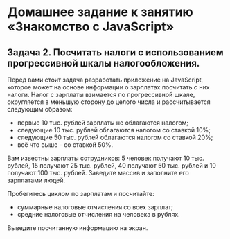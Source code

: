 # Домашнее задание к занятию «Знакомство с JavaScript»

## Задача 2. Посчитать налоги с использованием прогрессивной шкалы налогообложения.

Перед вами стоит задача разработать приложение на JavaScript, которое может на основе информации о зарплатах посчитать с них налоги. Налог с зарплаты взимается по прогрессивной шкале, округляется в меньшую сторону до целого числа и рассчитывается следующим образом:
* первые 10 тыс. рублей зарплаты не облагаются налогом;
* следующие 10 тыс. рублей облагаются налогом со ставкой 10%;
* следующие 50 тыс. рублей облагаются налогом со ставкой 20%;
* всё что выше - со ставкой 50%.

Вам известны зарплаты сотрудников: 5 человек получают 10 тыс. рублей, 15 получают 25 тыс. рублей, 40 получают 50 тыс. рублей и 10 получают 100 тыс. рублей. Заведите массив и заполните его зарплатами людей.

Пробегитесь циклом по зарплатам и посчитайте:
* суммарные налоговые отчисления со всех зарплат;
* средние налоговые отчисления на человека в рублях.

Выведите посчитанную информацию на экран.
